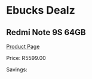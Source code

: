 
# Ebucks Dealz
## Redmi Note 9S 64GB
[Product Page](https://www.ebucks.com/web/shop/productSelected.do?prodId=1075121517&catId=714947548)

Price: R5599.00

Savings: 


	